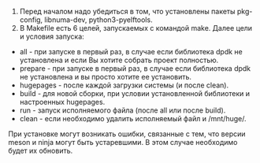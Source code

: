 1. Перед началом надо убедиться в том, что установлены пакеты pkg-config, libnuma-dev, python3-pyelftools.
2. В Makefile есть 6 целей, запускаемых с командой make. Далее цели и условия запуска:
- all - при запуске в первый раз, в случае если библиотека dpdk не установлена и если Вы хотите собрать проект полностью.
- prepare - при запуске в первый раз, в случае если библиотека dpdk не установлена и вы просто хотите ее установить.
- hugepages - после каждой загрузки системы (и после clean).
- build - для новой сборки, при условии установленной библиотеки и настроенных hugepages.
- run - запуск исполняемого файла (после all или после build).
- clean - если необходимо удалить исполняемый файл и /mnt/huge/.

При установке могут возникать ошибки, связанные с тем, что версии meson и ninja могут быть устаревшими. В этом случае необходимо будет их обновить.

